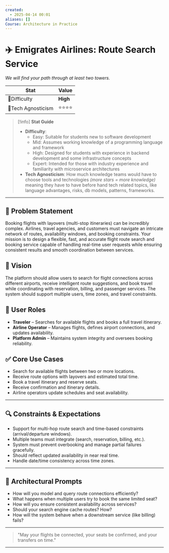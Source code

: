 ```yaml
---
created:
  - 2025-04-14 00:01
aliases: []
Course: Architecture in Practice
---
```


# ✈️ Emigrates Airlines: Route Search Service

*We will find your path through at least two towers.*

| Stat               | Value    |
| ------------------ | -------- |
| 🧠Difficulty       | **High** |
| 🧰Tech Agnosticism | ⭐⭐⭐⭐     |

> [!info] **Stat Guide**
>
> - **Difficulty**:
>   - Easy: Suitable for students new to software development
>   - Mid: Assumes working knowledge of a programming language and framework
>   - High: Designed for students with experience in backend development and some infrastructure concepts
>   - Expert: Intended for those with industry experience and familiarity with microservice architectures
> - **Tech Agnosticism**: How much knowledge teams would have to choose tools and technologies *(more stars = more knowledge)* meaning they have to have before hand tech related topics, like language advantages, risks, db models, patterns, frameworks.

---

## 🧭 Problem Statement

Booking flights with layovers (multi-stop itineraries) can be incredibly complex. Airlines, travel agencies, and customers must navigate an intricate network of routes, availability windows, and booking constraints. Your mission is to design a flexible, fast, and accurate flight route search and booking service capable of handling real-time user requests while ensuring consistent results and smooth coordination between services.

## 🌟 Vision

The platform should allow users to search for flight connections across different airports, receive intelligent route suggestions, and book travel while coordinating with reservation, billing, and passenger services. The system should support multiple users, time zones, and travel constraints.

## 👥 User Roles

- **Traveler** – Searches for available flights and books a full travel itinerary.
- **Airline Operator** – Manages flights, defines airport connections, and updates availability.
- **Platform Admin** – Maintains system integrity and oversees booking reliability.

## ✅ Core Use Cases

- Search for available flights between two or more locations.
- Receive route options with layovers and estimated total time.
- Book a travel itinerary and reserve seats.
- Receive confirmation and itinerary details.
- Airline operators update schedules and seat availability.

---

## 🔍 Constraints & Expectations

- Support for multi-hop route search and time-based constraints (arrival/departure windows).
- Multiple teams must integrate (search, reservation, billing, etc.).
- System must prevent overbooking and manage partial failures gracefully.
- Should reflect updated availability in near real time.
- Handle date/time consistency across time zones.

---

## 🧠 Architectural Prompts

- How will you model and query route connections efficiently?
- What happens when multiple users try to book the same limited seat?
- How will you ensure consistent availability across services?
- Should your search engine cache routes? How?
- How will the system behave when a downstream service (like billing) fails?

---

> "May your flights be connected, your seats be confirmed, and your transfers on time."

---

